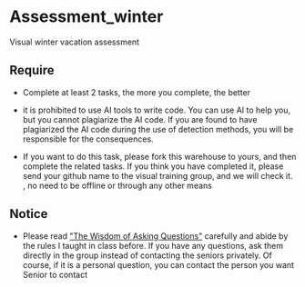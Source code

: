 # Assessment_winter
Visual winter vacation assessment
## Require
* Complete at least 2 tasks, the more you complete, the better

* it is prohibited to use AI tools to write code. You can use AI to help you, but you cannot plagiarize the AI code. If you are found to have plagiarized the AI code during the use of detection methods, you will be responsible for the consequences.

* If you want to do this task, please fork this warehouse to yours, and then complete the related tasks. If you think you have completed it, please send your github name to the visual training group, and we will check it. , no need to be offline or through any other means

## Notice
* Please read ["The Wisdom of Asking Questions"](https://github.com/ryanhanwu/How-To-Ask-Questions-The-Smart-Way/blob/main/README-zh_CN.md)
carefully and abide by the rules I taught in class before. If you have any questions, ask them directly in the group instead of contacting the seniors privately. Of course, if it is a personal question, you can contact the person you want Senior to contact
